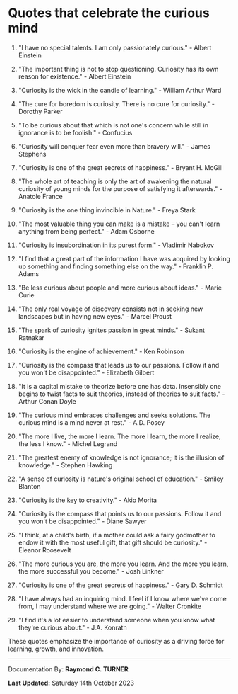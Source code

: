 # Quotes that celebrate the curious mind

1. "I have no special talents. I am only passionately curious." - Albert Einstein

2. "The important thing is not to stop questioning. Curiosity has its own reason for existence." - Albert Einstein

3. "Curiosity is the wick in the candle of learning." - William Arthur Ward

4. "The cure for boredom is curiosity. There is no cure for curiosity." - Dorothy Parker

5. "To be curious about that which is not one's concern while still in ignorance is to be foolish." - Confucius

6. "Curiosity will conquer fear even more than bravery will." - James Stephens

7. "Curiosity is one of the great secrets of happiness." - Bryant H. McGill

8. "The whole art of teaching is only the art of awakening the natural curiosity of young minds for the purpose of satisfying it afterwards." - Anatole France

9. "Curiosity is the one thing invincible in Nature." - Freya Stark

10. "The most valuable thing you can make is a mistake – you can't learn anything from being perfect." - Adam Osborne

11. "Curiosity is insubordination in its purest form." - Vladimir Nabokov

12. "I find that a great part of the information I have was acquired by looking up something and finding something else on the way." - Franklin P. Adams

13. "Be less curious about people and more curious about ideas." - Marie Curie

14. "The only real voyage of discovery consists not in seeking new landscapes but in having new eyes." - Marcel Proust

15. "The spark of curiosity ignites passion in great minds." - Sukant Ratnakar

16. "Curiosity is the engine of achievement." - Ken Robinson

17. "Curiosity is the compass that leads us to our passions. Follow it and you won't be disappointed." - Elizabeth Gilbert

18. "It is a capital mistake to theorize before one has data. Insensibly one begins to twist facts to suit theories, instead of theories to suit facts." - Arthur Conan Doyle

19. "The curious mind embraces challenges and seeks solutions. The curious mind is a mind never at rest." - A.D. Posey

20. "The more I live, the more I learn. The more I learn, the more I realize, the less I know." - Michel Legrand

21. "The greatest enemy of knowledge is not ignorance; it is the illusion of knowledge." - Stephen Hawking

22. "A sense of curiosity is nature's original school of education." - Smiley Blanton

23. "Curiosity is the key to creativity." - Akio Morita

24. "Curiosity is the compass that points us to our passions. Follow it and you won't be disappointed." - Diane Sawyer

25. "I think, at a child's birth, if a mother could ask a fairy godmother to endow it with the most useful gift, that gift should be curiosity." - Eleanor Roosevelt

26. "The more curious you are, the more you learn. And the more you learn, the more successful you become." - Josh Linkner

27. "Curiosity is one of the great secrets of happiness." - Gary D. Schmidt

28. "I have always had an inquiring mind. I feel if I know where we've come from, I may understand where we are going." - Walter Cronkite

29. "I find it's a lot easier to understand someone when you know what they're curious about." - J.A. Konrath

These quotes emphasize the importance of curiosity as a driving force for learning, growth, and innovation.

---

Documentation By: **Raymond C. TURNER**

**Last Updated:** Saturday 14th October 2023